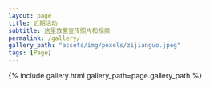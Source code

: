 ```yaml
---
layout: page
title: 近期活动
subtitle: 这里放置宣传照片和视频
permalink: /gallery/
gallery_path: "assets/img/pexels/zijianguo.jpeg"
tags: [Page]
---
```



{% include gallery.html gallery_path=page.gallery_path %}
